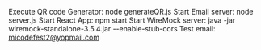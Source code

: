 
Execute QR code Generator: node generateQR.js
Start Email server: node server.js
Start React App: npm start
Start WireMock server: java -jar wiremock-standalone-3.5.4.jar --enable-stub-cors
Test email: micodefest2@yopmail.com
